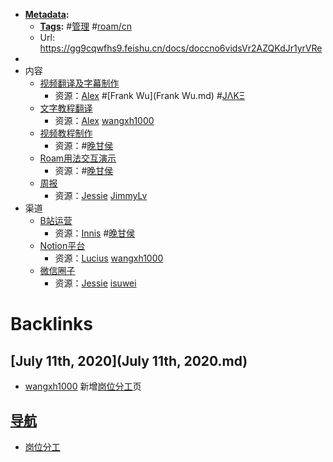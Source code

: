 - **[Metadata](Metadata.md):**
    - **[Tags](Tags.md):** #[管理](管理.md) #[roam/cn](roam/cn.md)
    - Url: https://gg9cqwfhs9.feishu.cn/docs/doccno6vidsVr2AZQKdJr1yrVRe
- 
- 内容
    - [视频翻译及字幕制作](视频翻译及字幕制作.md)
        - 资源：[Alex](Alex.md) #[Frank Wu](Frank Wu.md) #[JΛKΞ](JΛKΞ.md)
    - [文字教程翻译](文字教程翻译.md)
        - 资源：[Alex](Alex.md) [wangxh1000](wangxh1000.md)
    - [视频教程制作](视频教程制作.md)
        - 资源：#[晚甘侯](晚甘侯.md)
    - [Roam用法交互演示](Roam用法交互演示.md)
        - 资源：#[晚甘侯](晚甘侯.md)
    - [周报](周报.md)
        - 资源：[Jessie](Jessie.md) [JimmyLv](JimmyLv.md)
- 渠道
    - [B站运营](B站运营.md)
        - 资源：[Innis](Innis.md) #[晚甘侯](晚甘侯.md) 
    - [Notion平台](Notion平台.md)
        - 资源：[Lucius](Lucius.md) [wangxh1000](wangxh1000.md)
    - [微信圈子](微信圈子.md)
        - 资源：[Jessie](Jessie.md) [isuwei](isuwei.md)

# Backlinks
## [July 11th, 2020](July 11th, 2020.md)
- [wangxh1000](wangxh1000.md) 新增[岗位分工](岗位分工.md)页

## [导航](导航.md)
- [岗位分工](岗位分工.md)

